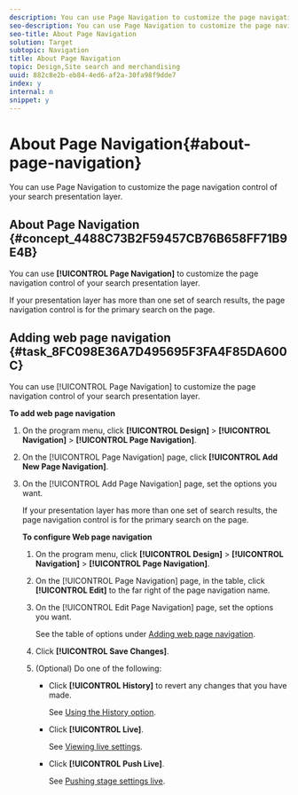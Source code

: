 ```yaml
---
description: You can use Page Navigation to customize the page navigation control of your search presentation layer.
seo-description: You can use Page Navigation to customize the page navigation control of your search presentation layer.
seo-title: About Page Navigation
solution: Target
subtopic: Navigation
title: About Page Navigation
topic: Design,Site search and merchandising
uuid: 882c8e2b-eb84-4ed6-af2a-30fa98f9dde7
index: y
internal: n
snippet: y
---
```


# About Page Navigation{#about-page-navigation}

You can use Page Navigation to customize the page navigation control of your search presentation layer.

## About Page Navigation {#concept_4488C73B2F59457CB76B658FF71B9E4B}

You can use **[!UICONTROL Page Navigation]** to customize the page navigation control of your search presentation layer. 

If your presentation layer has more than one set of search results, the page navigation control is for the primary search on the page. 

## Adding web page navigation {#task_8FC098E36A7D495695F3FA4F85DA600C}

You can use [!UICONTROL Page Navigation] to customize the page navigation control of your search presentation layer.

<!-- 

t_configuring_web_page_navigation.xml

 -->

**To add web page navigation** 

1. On the program menu, click **[!UICONTROL Design]** > **[!UICONTROL Navigation]** > **[!UICONTROL Page Navigation]**.
1. On the [!UICONTROL Page Navigation] page, click **[!UICONTROL Add New Page Navigation]**.
1. On the [!UICONTROL Add Page Navigation] page, set the options you want.

   <!-- 

r_page_navigation_options.xml

 -->

<table id="table_C5641613476D4B0B8A4916C84FB4ACD9"> 
 <thead> 
  <tr> 
   <th colname="col1" class="entry"> <p>Option </p> </th> 
   <th colname="col2" class="entry"> <p>Description </p> </th> 
  </tr> 
 </thead>
 <tbody> 
  <tr> 
   <td colname="col1"> <p>Number of links to pages </p> </td> 
   <td colname="col2"> <p> Specifies the default number of page links that a customer can see. </p> </td> 
  </tr> 
  <tr> 
   <td colname="col1"> <p>View all threshold </p> </td> 
   <td colname="col2"> <p>Specifies the maximum number of pages that a customer can see if <span class="uicontrol"> View All</span> is selected. </p> </td> 
  </tr> 
  <tr> 
   <td colname="col1"> <p>Show link to first page </p> </td> 
   <td colname="col2"> <p>Displays a link to the first page of the search results. </p> </td> 
  </tr> 
  <tr> 
   <td colname="col1"> <p>Show link to last page </p> </td> 
   <td colname="col2"> <p> Displays a link to the last page of the search results. </p> </td> 
  </tr> 
  <tr> 
   <td colname="col1"> <p>Highest result </p> </td> 
   <td colname="col2"> <p>Specifies the highest number of results that a search can return. The default is 50000. </p> </td> 
  </tr> 
  <tr> 
   <td colname="col1"> <p>Show Result Range </p> </td> 
   <td colname="col2"> <p>Shows the number of available pages of search results. The customer can click the links to any page of results within the specified range </p> <p> You can customize the number of results per page when you customize the search that the presentation template uses. </p> </td> 
  </tr> 
  <tr> 
   <td colname="col1"> <p>Show Page Total </p> </td> 
   <td colname="col2"> <p>Shows the customer the total number of pages found in the search. </p> </td> 
  </tr> 
 </tbody> 
</table>

1. Click **[!UICONTROL Add]**.
1. (Optional) Do one of the following:

    * Click **[!UICONTROL History]** to revert any changes that you have made.

      See [Using the History option](../t-using-the-history-option.md#task_70DD3F87A67242BBBD2CB27156F43002). 
    
    * Click **[!UICONTROL Live]**.

      See [Viewing live settings](../c-about-staging.md#task_401A0EBDB5DB4D4CA933CBA7BECDC10F). 
    
    * Click **[!UICONTROL Push Live]**.

      See [Pushing stage settings live](../c-about-staging.md#task_44306783B4C0408AAA58B471DAF2D9A4).

## Editing web page navigation {#task_D0938D15521F4139B23C643DA609F881}

You can edit [!UICONTROL Page Navigation] to customize the page navigation control of your search presentation layer.

<!-- 

t_editing_web_page_navigation.xml

 -->

If your presentation layer has more than one set of search results, the page navigation control is for the primary search on the page.

**To configure Web page navigation** 

1. On the program menu, click **[!UICONTROL Design]** > **[!UICONTROL Navigation]** > **[!UICONTROL Page Navigation]**.
1. On the [!UICONTROL Page Navigation] page, in the table, click **[!UICONTROL Edit]** to the far right of the page navigation name.
1. On the [!UICONTROL Edit Page Navigation] page, set the options you want.

   See the table of options under [Adding web page navigation](../c-about-design-menu/c-about-page-navigation.md#task_8FC098E36A7D495695F3FA4F85DA600C). 
1. Click **[!UICONTROL Save Changes]**.
1. (Optional) Do one of the following:

    * Click **[!UICONTROL History]** to revert any changes that you have made.

      See [Using the History option](../t-using-the-history-option.md#task_70DD3F87A67242BBBD2CB27156F43002). 
    
    * Click **[!UICONTROL Live]**.

      See [Viewing live settings](../c-about-staging.md#task_401A0EBDB5DB4D4CA933CBA7BECDC10F). 
    
    * Click **[!UICONTROL Push Live]**.

      See [Pushing stage settings live](../c-about-staging.md#task_44306783B4C0408AAA58B471DAF2D9A4).

